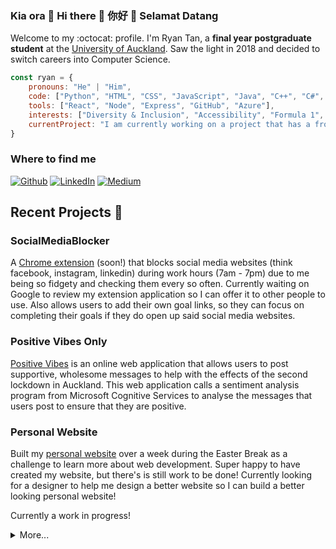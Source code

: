 ### Kia ora 👋 Hi there 👋 你好 👋 Selamat Datang
Welcome to my :octocat: profile. I'm Ryan Tan, a **final year postgraduate student** at the [University of Auckland](https://www.auckland.ac.nz/en.html). Saw the light in 2018 and decided to switch careers into Computer Science. 


```javascript
const ryan = {
    pronouns: "He" | "Him",
    code: ["Python", "HTML", "CSS", "JavaScript", "Java", "C++", "C#", "TypeScript"], 
    tools: ["React", "Node", "Express", "GitHub", "Azure"],
    interests: ["Diversity & Inclusion", "Accessibility", "Formula 1", 🏈, 🏉, 🎾, 🏂, "Board Games"],
    currentProject: "I am currently working on a project that has a frontend and backend deployed on Heroku and Netlify to improve my full stack development skills."
}
```

<h3>Where to find me</h3>
<p><a href="https://github.com/rtan265" target="_blank"><img alt="Github" src="https://img.shields.io/badge/GitHub-%2312100E.svg?&style=for-the-badge&logo=Github&logoColor=white" /></a> <a href="https://www.linkedin.com/in/rtan18" target="_blank"><img alt="LinkedIn" src="https://img.shields.io/badge/linkedin-%230077B5.svg?&style=for-the-badge&logo=linkedin&logoColor=white" /></a> <a href="https://medium.com/@rtan265" target="_blank"><img alt="Medium" src="https://img.shields.io/badge/medium-%2312100E.svg?&style=for-the-badge&logo=medium&logoColor=white" /></a>
</p>

## Recent Projects 👷

### SocialMediaBlocker
A [Chrome extension](https://github.com/rtan265/Inproductivity) (soon!) that blocks social media websites (think facebook, instagram, linkedin) during work hours (7am - 7pm) due to me being so fidgety and checking them every so often. Currently waiting on Google to review my extension application so I can offer it to other people to use. Also allows users to add their own goal links, so they can focus on completing their goals if they do open up said social media websites.

### Positive Vibes Only 
[Positive Vibes](https://positive-vibes-auckland.netlify.app/) is an online web application that allows users to post supportive, wholesome messages to help with the effects of the second lockdown in Auckland. This web application calls a sentiment analysis program from Microsoft Cognitive Services to analyse the messages that users post to ensure that they are positive. 

### Personal Website
Built my [personal website](https://github.com/rtan265/rtan265.github.io) over a week during the Easter Break as a challenge to learn more about web development. Super happy to have created my website, but there's is still work to be done! Currently looking for a designer to help me design a better website so I can build a better looking personal website! 

Currently a work in progress! 

<details>
<summary>More...</summary>
    
### Learn From A Kiwi
[LearnFromA.Kiwi](https://github.com/rtan265/Learn-From-A-Kiwi) is the first online platform in New Zealand which CONNECTS the kiwi community with skilled instructors, through a LIVE and fully interactive environment.

This project was built over 48 hours (1 May - 2 May) as part of the [Unite to Fight COVID-19 Startup Weekend](https://covid.startupweekend.org/). This was my first project working with another developer to build a frontend application using ReactJs. 

Tech Stack: ReactJs
    
### UpSkill
[UpSkill](https://github.com/rtan265/upskill) is a platform that offers live online lessons that are local with the added opportunity to network, aimed at those who have been made redundant as a result of quarantine and isolation. Our aim is to upskill, reskill and retool learners to help them re-enter the job market.

This project was built over the weekend of 17 July - 19 July as part of the 2020 [DEVS Hackathon](https://www.devs.org.nz/blog/DEVS-Hackathon). It has a working backend to store registrations to a MongoDB database. The frontend was built using ReactJs.

Tech Stack: MongoDB | Express | ReactJs | NodeJs

### Krayon Kafe
[Krayon Kafe](https://github.com/rtan265/Krayon-Kafe) is an online web application that allows users to provide a location (e.g. Panmure, Ponsonby) that shows them the cafes around the area, as well as provide Google Map Markers that show them where the cafes are.

This project was built over the weekend of 1 August - 2 August, as part of the Create Camp hosted by [Summer of Tech](https://summeroftech.co.nz/) and [ANZ](https://www.anz.co.nz/personal/). This application uses the ZenbuAPI for location data, as well as the GoogleMaps JavaScript API to show users the location of the cafes queried.

<img src="https://media.giphy.com/media/LnQjpWaON8nhr21vNW/giphy.gif" width="60"> <em><b>I love connecting with different people</b> and to hear about your background, as well as your journey into what you're passionate about. If you'd like to say hi, <b>send me a message on [LinkedIn](https://www.linkedin.com/in/rtan18)</b> and I'll be happy to shout you a :coffee:! :) </em>

</details>
